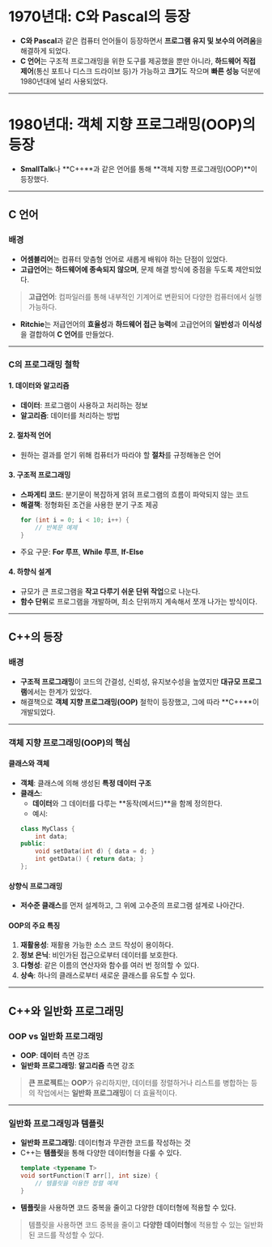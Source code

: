 # 1970년대: C와 Pascal의 등장  
- **C와 Pascal**과 같은 컴퓨터 언어들이 등장하면서 **프로그램 유지 및 보수의 어려움**을 해결하게 되었다.  
- **C 언어**는 구조적 프로그래밍을 위한 도구를 제공했을 뿐만 아니라, **하드웨어 직접 제어**(통신 포트나 디스크 드라이브 등)가 가능하고 **크기**도 작으며 **빠른 성능** 덕분에 1980년대에 널리 사용되었다.  

---

# 1980년대: 객체 지향 프로그래밍(OOP)의 등장  
- **SmallTalk**나 **C++**과 같은 언어를 통해 **객체 지향 프로그래밍(OOP)**이 등장했다.  

---

## C 언어  

### 배경  
- **어셈블리어**는 컴퓨터 맞춤형 언어로 새롭게 배워야 하는 단점이 있었다.  
- **고급언어**는 **하드웨어에 종속되지 않으며**, 문제 해결 방식에 중점을 두도록 제안되었다.  

> **고급언어**: 컴파일러를 통해 내부적인 기계어로 변환되어 다양한 컴퓨터에서 실행 가능하다.

- **Ritchie**는 저급언어의 **효율성**과 **하드웨어 접근 능력**에 고급언어의 **일반성**과 **이식성**을 결합하여 **C 언어**를 만들었다.  

---

### C의 프로그래밍 철학  

#### 1. 데이터와 알고리즘  
- **데이터**: 프로그램이 사용하고 처리하는 정보  
- **알고리즘**: 데이터를 처리하는 방법  

#### 2. 절차적 언어  
- 원하는 결과를 얻기 위해 컴퓨터가 따라야 할 **절차**를 규정해놓은 언어  

#### 3. 구조적 프로그래밍  
- **스파게티 코드**: 분기문이 복잡하게 얽혀 프로그램의 흐름이 파악되지 않는 코드  
- **해결책**: 정형화된 조건을 사용한 분기 구조 제공  
    ```c
    for (int i = 0; i < 10; i++) {
        // 반복문 예제
    }
    ```
- 주요 구문: **For 루프**, **While 루프**, **If-Else**  

#### 4. 하향식 설계  
- 규모가 큰 프로그램을 **작고 다루기 쉬운 단위 작업**으로 나눈다.  
- **함수 단위**로 프로그램을 개발하며, 최소 단위까지 계속해서 쪼개 나가는 방식이다.  

---

## C++의 등장  

### 배경  
- **구조적 프로그래밍**이 코드의 간결성, 신뢰성, 유지보수성을 높였지만 **대규모 프로그램**에서는 한계가 있었다.  
- 해결책으로 **객체 지향 프로그래밍(OOP)** 철학이 등장했고, 그에 따라 **C++**이 개발되었다.  

---

### 객체 지향 프로그래밍(OOP)의 핵심  

#### 클래스와 객체  
- **객체**: 클래스에 의해 생성된 **특정 데이터 구조**  
- **클래스**:  
    - **데이터**와 그 데이터를 다루는 **동작(메서드)**을 함께 정의한다.  
    - 예시:  
    ```cpp
    class MyClass {
        int data;
    public:
        void setData(int d) { data = d; }
        int getData() { return data; }
    };
    ```

#### 상향식 프로그래밍  
- **저수준 클래스**를 먼저 설계하고, 그 위에 고수준의 프로그램 설계로 나아간다.  

#### OOP의 주요 특징  
1. **재활용성**: 재활용 가능한 소스 코드 작성이 용이하다.  
2. **정보 은닉**: 비인가된 접근으로부터 데이터를 보호한다.  
3. **다형성**: 같은 이름의 연산자와 함수를 여러 번 정의할 수 있다.  
4. **상속**: 하나의 클래스로부터 새로운 클래스를 유도할 수 있다.  

---

## C++와 일반화 프로그래밍  

### OOP vs 일반화 프로그래밍  
- **OOP**: **데이터** 측면 강조  
- **일반화 프로그래밍**: **알고리즘** 측면 강조  

> **큰 프로젝트**는 **OOP**가 유리하지만, 데이터를 정렬하거나 리스트를 병합하는 등의 작업에서는 **일반화 프로그래밍**이 더 효율적이다.  

---

### 일반화 프로그래밍과 템플릿  
- **일반화 프로그래밍**: 데이터형과 무관한 코드를 작성하는 것  
- C++는 **템플릿**을 통해 다양한 데이터형을 다룰 수 있다.  
    ```cpp
    template <typename T>
    void sortFunction(T arr[], int size) {
        // 템플릿을 이용한 정렬 예제
    }
    ```  
- **템플릿**을 사용하면 코드 중복을 줄이고 다양한 데이터형에 적용할 수 있다.  

> 템플릿을 사용하면 코드 중복을 줄이고 **다양한 데이터형**에 적용할 수 있는 일반화된 코드를 작성할 수 있다.  

